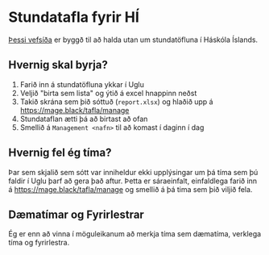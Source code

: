 # Stundatafla fyrir HÍ
[Þessi vefsíða](https://mage.black/tafla) er byggð til að halda utan um stundatöfluna í Háskóla Íslands.

## Hvernig skal byrja?
1. Farið inn á stundatöfluna ykkar í Uglu
2. Veljið "birta sem lista" og ýtið á excel hnappinn neðst
3. Takið skrána sem þið sóttuð (`report.xlsx`) og hlaðið upp á https://mage.black/tafla/manage
4. Stundataflan ætti þá að birtast að ofan
5. Smellið á `Management <nafn>` til að komast í daginn í dag

## Hvernig fel ég tíma?
Þar sem skjalið sem sótt var inniheldur ekki upplýsingar um þá tíma sem þú faldir í Uglu þarf að gera það aftur.
Þetta er sáraeinfalt, einfaldlega farið inn á https://mage.black/tafla/manage og smellið á þá tima sem þið viljið fela.

## Dæmatímar og Fyrirlestrar
Ég er enn að vinna í möguleikanum að merkja tíma sem dæmatíma, verklega tíma og fyrirlestra.
